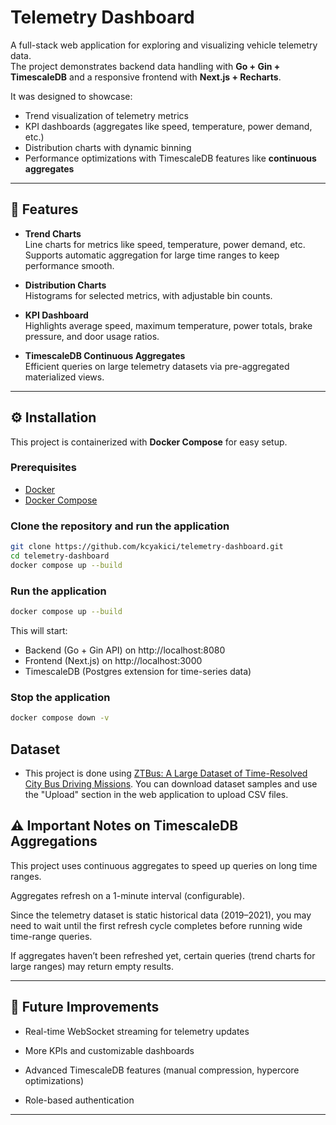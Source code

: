 # Telemetry Dashboard

A full-stack web application for exploring and visualizing vehicle telemetry data.  
The project demonstrates backend data handling with **Go + Gin + TimescaleDB** and a responsive frontend with **Next.js + Recharts**.

It was designed to showcase:

- Trend visualization of telemetry metrics
- KPI dashboards (aggregates like speed, temperature, power demand, etc.)
- Distribution charts with dynamic binning
- Performance optimizations with TimescaleDB features like **continuous aggregates**

---

## 🚀 Features

- **Trend Charts**  
  Line charts for metrics like speed, temperature, power demand, etc.  
  Supports automatic aggregation for large time ranges to keep performance smooth.

- **Distribution Charts**  
  Histograms for selected metrics, with adjustable bin counts.

- **KPI Dashboard**  
  Highlights average speed, maximum temperature, power totals, brake pressure, and door usage ratios.

- **TimescaleDB Continuous Aggregates**  
  Efficient queries on large telemetry datasets via pre-aggregated materialized views.

---

## ⚙️ Installation

This project is containerized with **Docker Compose** for easy setup.

### Prerequisites

- [Docker](https://docs.docker.com/get-docker/)
- [Docker Compose](https://docs.docker.com/compose/install/)

### Clone the repository and run the application

```bash
git clone https://github.com/kcyakici/telemetry-dashboard.git
cd telemetry-dashboard
docker compose up --build
```

### Run the application

```bash
docker compose up --build
```

This will start:

- Backend (Go + Gin API) on http://localhost:8080
- Frontend (Next.js) on http://localhost:3000
- TimescaleDB (Postgres extension for time-series data)

### Stop the application

```bash
docker compose down -v
```

## Dataset

- This project is done using [ZTBus: A Large Dataset of Time-Resolved City Bus Driving Missions](https://www.research-collection.ethz.ch/entities/researchdata/61ac2f6e-2ca9-4229-8242-aed3b0c0d47c). You can download dataset samples and use the "Upload" section in the web application to upload CSV files.

## ⚠️ Important Notes on TimescaleDB Aggregations

This project uses continuous aggregates to speed up queries on long time ranges.

Aggregates refresh on a 1-minute interval (configurable).

Since the telemetry dataset is static historical data (2019–2021), you may need to wait until the first refresh cycle completes before running wide time-range queries.

If aggregates haven’t been refreshed yet, certain queries (trend charts for large ranges) may return empty results.

---

## 🌟 Future Improvements

- Real-time WebSocket streaming for telemetry updates

- More KPIs and customizable dashboards

- Advanced TimescaleDB features (manual compression, hypercore optimizations)

- Role-based authentication

---
